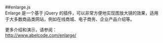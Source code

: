 ##enlarge.js  
Enlarge 是一个基于 jQuery 的插件，可以非常方便地实现图放大镜的效果，适用于大多数商品类网站，例如在线商城、电子商务、企业产品介绍等。

更多介绍和演示，请参阅：  
http://www.abelcode.com/enlarge/
